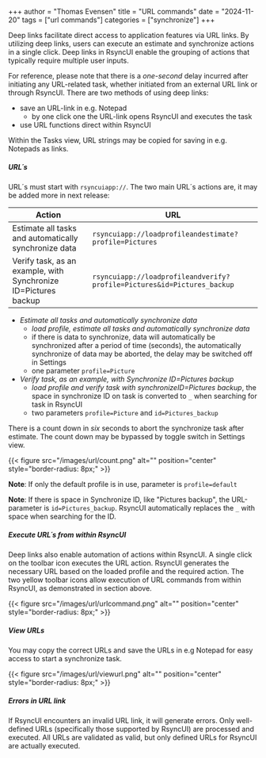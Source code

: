 +++
author = "Thomas Evensen"
title = "URL commands"
date = "2024-11-20"
tags = ["url commands"]
categories = ["synchronize"]
+++

 Deep links facilitate direct access to application features via URL links. By utilizing deep links, users can execute an estimate and synchronize actions in a single click. Deep links in RsyncUI enable the grouping of actions that typically require multiple user inputs.

For reference, please note that there is a *one-second* delay incurred after initiating any URL-related task, whether initiated from an external URL link or through RsyncUI. There are two methods of using deep links:

- save an URL-link in e.g. Notepad
    - by one click one the URL-link opens RsyncUI and executes the task
- use URL functions direct within RsyncUI

Within the Tasks view, URL strings may be copied for saving in e.g. Notepads as links.

##### URL´s 

URL´s must start with `rsyncuiapp://`. The two main URL´s actions are, it may be added more in next release:

| Action                                                | URL                                                                     |
|-------------------------------------------------------|-------------------------------------------------------------------------|
| Estimate all tasks and automatically synchronize data | `rsyncuiapp://loadprofileandestimate?profile=Pictures`                  |
| Verify  task, as an example, with Synchronize ID=Pictures backup      | `rsyncuiapp://loadprofileandverify?profile=Pictures&id=Pictures_backup` |
- *Estimate all tasks and automatically synchronize data*
  - *load profile, estimate all tasks and automatically synchronize data*
  - if there is data to synchronize, data will automatically be synchronized after a period of time (seconds), the automatically synchronize of data may be aborted, the delay may be switched off in Settings
  - one parameter `profile=Picture`
- *Verify task, as an example, with Synchronize ID=Pictures backup*
    - *load profile and verify  task with synchronizeID=Pictures backup*, the space in synchronize ID on task is converted to `_` when searching for task in RsyncUI
    - two parameters `profile=Picture` and `id=Pictures_backup`

There is a count down in  *six* seconds to abort the synchronize task after estimate. The count down may be bypassed by toggle switch in Settings view.
 
{{< figure src="/images/url/count.png" alt="" position="center" style="border-radius: 8px;" >}}

**Note**: If only the default profile is in use, parameter is `profile=default`

**Note**: If there is space in Synchronize ID, like "Pictures backup", the URL-parameter is `id=Pictures_backup`. RsyncUI automatically replaces the `_` with space when searching for the ID.

##### Execute URL´s from within RsyncUI

Deep links also enable automation of actions within RsyncUI. A single click on the toolbar icon executes  the URL  action. RsyncUI generates the necessary URL based on the loaded profile and the required action. The two yellow toolbar icons allow execution of URL commands from within RsyncUI, as demonstrated in section above.

{{< figure src="/images/url/urlcommand.png" alt="" position="center" style="border-radius: 8px;" >}}

##### View URLs

You may copy the correct URLs and save the URLs in e.g Notepad for easy access to start a synchronize task.

{{< figure src="/images/url/viewurl.png" alt="" position="center" style="border-radius: 8px;" >}}


##### Errors in URL link

If RsyncUI encounters an invalid URL link, it will generate errors. Only well-defined URLs (specifically those supported by RsyncUI) are processed and executed. All URLs are validated as valid, but only defined URLs for RsyncUI are actually executed.
